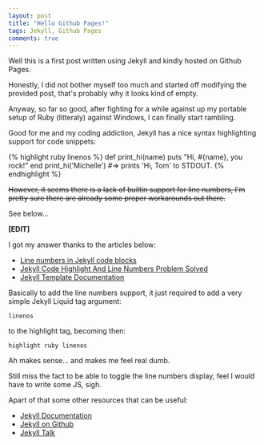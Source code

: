 ```yaml
---
layout: post
title: "Hello Github Pages!"
tags: Jekyll, Github Pages
comments: true
---
```

Well this is a first post written using Jekyll and kindly hosted on Github Pages. 

Honestly, I did not bother myself too much and started off modifying the provided post, that's probably why it looks kind of empty.

Anyway, so far so good, after fighting for a while against up my portable setup of Ruby (litteraly) against Windows, I can finally start rambling.

Good for me and my coding addiction, Jekyll has a nice syntax highlighting support for code snippets:

{% highlight ruby linenos %}
def print_hi(name)
  puts "Hi, #{name}, you rock!"
end
print_hi('Michelle')
#=> prints 'Hi, Tom' to STDOUT.
{% endhighlight %}

 ~~However, it seems there is a lack of builtin support for line numbers, I'm pretty sure there are already some proper workarounds out there.~~

 See below...

**[EDIT]**

I got my answer thanks to the articles below:

- [Line numbers in Jekyll code blocks]
- [Jekyll Code Highlight And Line Numbers Problem Solved]
- [Jekyll Template Documentation]

Basically to add the line numbers support, it just required to add a very simple Jekyll Liquid tag argument: 

    linenos

to the highlight tag, becoming then:

    highlight ruby linenos

Ah makes sense... and makes me feel real dumb.

Still miss the fact to be able to toggle the line numbers display, feel I would have to write some JS, sigh.

Apart of that some other resources that can be useful:

- [Jekyll Documentation]
- [Jekyll on Github]
- [Jekyll Talk]


[Line numbers in Jekyll code blocks]: https://botleg.com/stories/line-numbers-in-jekyll-code-blocks/
[Jekyll Code Highlight And Line Numbers Problem Solved]:http://thanpol.as/jekyll/jekyll-code-highlight-and-line-numbers-problem-solved/

[Jekyll Documentation]: http://jekyllrb.com/docs/home
[Jekyll on Github]:   https://github.com/jekyll/jekyll
[Jekyll Talk]: https://talk.jekyllrb.com/
[Jekyll Template Documentation]: https://jekyllrb.com/docs/templates/

